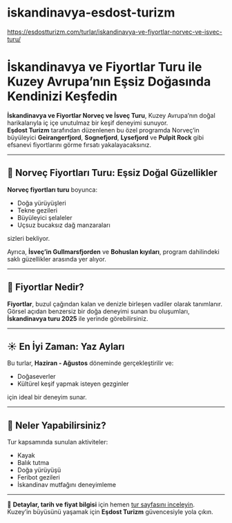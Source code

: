 # iskandinavya-esdost-turizm
https://esdostturizm.com/turlar/iskandinavya-ve-fiyortlar-norvec-ve-isvec-turu/

# İskandinavya ve Fiyortlar Turu ile Kuzey Avrupa’nın Eşsiz Doğasında Kendinizi Keşfedin

**İskandinavya ve Fiyortlar Norveç ve İsveç Turu**, Kuzey Avrupa’nın doğal harikalarıyla iç içe unutulmaz bir keşif deneyimi sunuyor.  
**Eşdost Turizm** tarafından düzenlenen bu özel programda Norveç’in büyüleyici **Geirangerfjord**, **Sognefjord**, **Lysefjord** ve **Pulpit Rock** gibi efsanevi fiyortlarını görme fırsatı yakalayacaksınız.

---

## 🌄 Norveç Fiyortları Turu: Eşsiz Doğal Güzellikler

**Norveç fiyortları turu** boyunca:

- Doğa yürüyüşleri  
- Tekne gezileri  
- Büyüleyici şelaleler  
- Uçsuz bucaksız dağ manzaraları  

sizleri bekliyor.

Ayrıca, **İsveç’in Gullmarsfjorden** ve **Bohuslan kıyıları**, program dahilindeki saklı güzellikler arasında yer alıyor.

---

## 🧊 Fiyortlar Nedir?

**Fiyortlar**, buzul çağından kalan ve denizle birleşen vadiler olarak tanımlanır.  
Görsel açıdan benzersiz bir doğa deneyimi sunan bu oluşumları, **İskandinavya turu 2025** ile yerinde görebilirsiniz.

---

## ☀️ En İyi Zaman: Yaz Ayları

Bu turlar, **Haziran - Ağustos** döneminde gerçekleştirilir ve:

- Doğaseverler  
- Kültürel keşif yapmak isteyen gezginler  

için ideal bir deneyim sunar.

---

## 🛶 Neler Yapabilirsiniz?

Tur kapsamında sunulan aktiviteler:

- Kayak  
- Balık tutma  
- Doğa yürüyüşü  
- Feribot gezileri  
- İskandinav mutfağını deneyimleme  

---

📅 **Detaylar, tarih ve fiyat bilgisi** için hemen [tur sayfasını inceleyin](https://esdostturizm.com/turlar/iskandinavya-ve-fiyortlar-norvec-ve-isvec-turu/).  
Kuzey’in büyüsünü yaşamak için **Eşdost Turizm** güvencesiyle yola çıkın.
